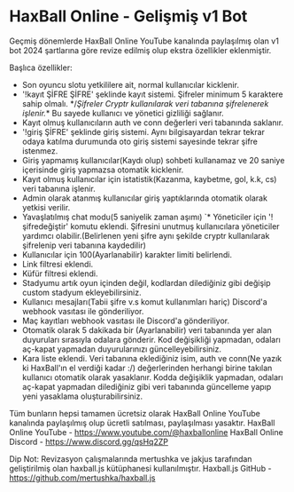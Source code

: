 # HaxBall Online - Gelişmiş v1 Bot
Geçmiş dönemlerde HaxBall Online YouTube kanalında paylaşılmış olan v1 bot 2024 şartlarına göre revize edilmiş olup ekstra özellikler eklenmiştir.

Başlıca özellikler:

* Son oyuncu slotu yetkililere ait, normal kullanıcılar kicklenir.
* '!kayıt ŞİFRE ŞİFRE' şeklinde kayıt sistemi. Şifreler minimum 5 karaktere sahip olmalı. */*Şifreler Cryptr kullanılarak veri tabanına şifrelenerek işlenir.*\* Bu sayede kullanıcı ve yönetici gizliliği sağlanır.
* Kayıt olmuş kullanıcıların auth ve conn değerleri veri tabanında saklanır.
* '!giriş ŞİFRE' şeklinde giriş sistemi. Aynı bilgisayardan tekrar tekrar odaya katılma durumunda oto giriş sistemi sayesinde tekrar şifre istenmez.
* Giriş yapmamış kullanıcılar(Kaydı olup) sohbeti kullanamaz ve 20 saniye içerisinde giriş yapmazsa otomatik kicklenir.
* Kayıt olmuş kullanıcılar için istatistik(Kazanma, kaybetme, gol, k.k, cs) veri tabanına işlenir.
* Admin olarak atanmış kullanıcılar giriş yaptıklarında otomatik olarak yetkisi verilir.
* Yavaşlatılmış chat modu(5 saniyelik zaman aşımı) 
`* Yöneticiler için '!şifredeğiştir' komutu eklendi. Şifresini unutmuş kullanıcılara yöneticiler yardımcı olabilir.(Belirlenen yeni şifre aynı şekilde cryptr kullanılarak şifrelenip veri tabanına kaydedilir)
* Kullanıcılar için 100(Ayarlanabilir) karakter limiti belirlendi.
* Link filtresi eklendi.
* Küfür filtresi eklendi.
* Stadyumu artık oyun içinden değil, kodlardan dilediğiniz gibi değişip custom stadyum ekleyebilirsiniz.
* Kullanıcı mesajları(Tabii şifre v.s komut kullanımları hariç) Discord'a webhook vasıtası ile gönderiliyor.
* Maç kayıtları webhook vasıtası ile Discord'a gönderiliyor.
* Otomatik olarak 5 dakikada bir (Ayarlanabilir) veri tabanında yer alan duyuruları sırasıyla odalara gönderir. Kod değişikliği yapmadan, odaları aç-kapat yapmadan duyurularınızı güncelleyebilirsiniz.
* Kara liste eklendi. Veri tabanına eklediğiniz isim, auth ve conn(Ne yazık ki HaxBall'ın el verdiği kadar :/) değerlerinden herhangi birine takılan kullanıcı otomatik olarak yasaklanır. Kodda değişiklik yapmadan, odaları aç-kapat yapmadan dilediğiniz gibi veri tabanında güncelleme yapıp yeni yasaklama oluşturabilirsiniz.

Tüm bunların hepsi tamamen ücretsiz olarak HaxBall Online YouTube kanalında paylaşılmış olup ücretli satılması, paylaşılması yasaktır.
HaxBall Online YouTube - https://www.youtube.com/@haxballonline
HaxBall Online Discord - https://www.discord.gg/qsHq2ZP

Dip Not: Revizasyon çalışmalarında mertushka ve jakjus tarafından geliştirilmiş olan haxball.js kütüphanesi kullanılmıştır.
Haxball.js GitHub - https://github.com/mertushka/haxball.js
